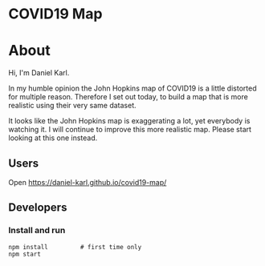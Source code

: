# COVID19 Map

# About

Hi, I'm Daniel Karl.

In my humble opinion the John Hopkins map of COVID19 is a little distorted for
multiple reason. Therefore I set out today, to build a map that is more realistic 
using their very same dataset. 

It looks like the John Hopkins map is exaggerating a lot, yet everybody is watching it.
I will continue to improve this more realistic map. Please start looking at this one instead.

## Users
Open https://daniel-karl.github.io/covid19-map/

## Developers
### Install and run
```
npm install         # first time only
npm start
```
